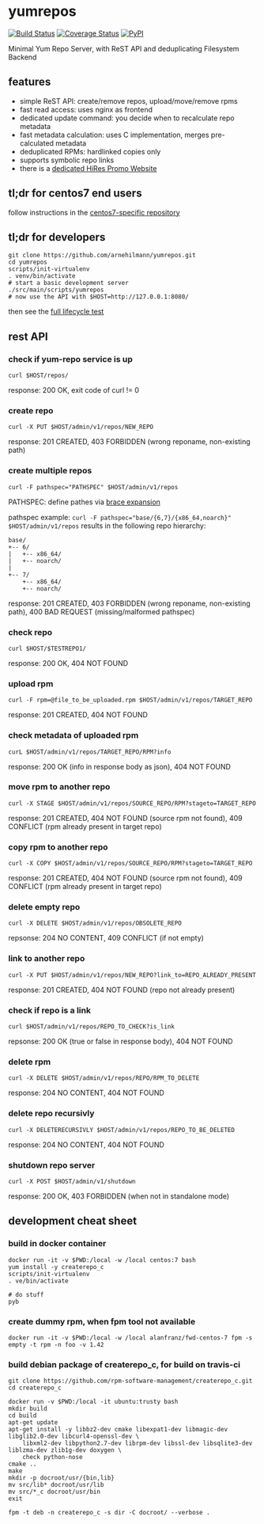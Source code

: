 # yumrepos

[![Build Status](https://api.travis-ci.org/arnehilmann/yumrepos.svg?branch=master)](https://travis-ci.org/arnehilmann/yumrepos)
[![Coverage Status](https://coveralls.io/repos/arnehilmann/yumrepos/badge.svg?branch=master&service=github)](https://coveralls.io/github/arnehilmann/yumrepos?branch=master)
[![PyPI](https://img.shields.io/pypi/v/yumrepos.svg)](https://pypi.python.org/pypi/yumrepos)

Minimal Yum Repo Server, with ReST API and deduplicating Filesystem Backend


## features

* simple ReST API: create/remove repos, upload/move/remove rpms
* fast read access: uses nginx as frontend
* dedicated update command: you decide when to recalculate repo metadata
* fast metadata calculation: uses C implementation, merges pre-calculated metadata
* deduplicated RPMs: hardlinked copies only
* supports symbolic repo links
* there is a [dedicated HiRes Promo Website](https://arnehilmann.github.io/yumrepos/index.html)


## tl;dr for centos7 end users

follow instructions in the [centos7-specific repository](https://arnehilmann.github.io/yumrepos/index.html)


## tl;dr for developers

```
git clone https://github.com/arnehilmann/yumrepos.git
cd yumrepos
scripts/init-virtualenv
. venv/bin/activate
# start a basic development server
./src/main/scripts/yumrepos
# now use the API with $HOST=http://127.0.0.1:8080/
```

then see the [full lifecycle test](src/unittest/resources/full-lifecycle-tests)


## rest API

### check if yum-repo service is up
```curl $HOST/repos/```

response: 200 OK, exit code of curl != 0



### create repo
```curl -X PUT $HOST/admin/v1/repos/NEW_REPO```

response: 201 CREATED, 403 FORBIDDEN (wrong reponame, non-existing path)



### create multiple repos
```curl -F pathspec="PATHSPEC" $HOST/admin/v1/repos```

PATHSPEC: define pathes via
[brace expansion](https://www.gnu.org/software/bash/manual/html_node/Brace-Expansion.html)

pathspec example:
```curl -F pathspec="base/{6,7}/{x86_64,noarch}" $HOST/admin/v1/repos```
results in the following repo hierarchy:
```
base/
+-- 6/
|   +-- x86_64/
|   +-- noarch/
|
+-- 7/
    +-- x86_64/
    +-- noarch/
```

response: 201 CREATED, 403 FORBIDDEN (wrong reponame, non-existing path), 400 BAD REQUEST (missing/malformed pathspec)



### check repo
```curl $HOST/$TESTREPO1/```

response: 200 OK, 404 NOT FOUND



### upload rpm
```curl -F rpm=@file_to_be_uploaded.rpm $HOST/admin/v1/repos/TARGET_REPO```

response: 201 CREATED, 404 NOT FOUND



### check metadata of uploaded rpm
```curL $HOST/admin/v1/repos/TARGET_REPO/RPM?info```

response: 200 OK (info in response body as json), 404 NOT FOUND



### move rpm to another repo
```curl -X STAGE $HOST/admin/v1/repos/SOURCE_REPO/RPM?stageto=TARGET_REPO```

response: 201 CREATED, 404 NOT FOUND (source rpm not found), 409 CONFLICT (rpm already present in target repo)



### copy rpm to another repo
```curl -X COPY $HOST/admin/v1/repos/SOURCE_REPO/RPM?stageto=TARGET_REPO```

response: 201 CREATED, 404 NOT FOUND (source rpm not found), 409 CONFLICT (rpm already present in target repo)



### delete empty repo
```curl -X DELETE $HOST/admin/v1/repos/OBSOLETE_REPO```

repsonse: 204 NO CONTENT, 409 CONFLICT (if not empty)



### link to another repo
```curl -X PUT $HOST/admin/v1/repos/NEW_REPO?link_to=REPO_ALREADY_PRESENT```

response: 201 CREATED, 404 NOT FOUND (repo not already present)



### check if repo is a link
```curl $HOST/admin/v1/repos/REPO_TO_CHECK?is_link```

repsonse: 200 OK (true or false in response body), 404 NOT FOUND



### delete rpm
```curl -X DELETE $HOST/admin/v1/repos/REPO/RPM_TO_DELETE```

response: 204 NO CONTENT, 404 NOT FOUND



### delete repo recursivly
```curl -X DELETERECURSIVLY $HOST/admin/v1/repos/REPO_TO_BE_DELETED```

response: 204 NO CONTENT, 404 NOT FOUND



### shutdown repo server
```curl -X POST $HOST/admin/v1/shutdown```

response: 200 OK, 403 FORBIDDEN (when not in standalone mode)



## development cheat sheet

### build in docker container

```
docker run -it -v $PWD:/local -w /local centos:7 bash
yum install -y createrepo_c
scripts/init-virtualenv
. ve/bin/activate

# do stuff
pyb
```

### create dummy rpm, when fpm tool not available

```
docker run -it -v $PWD:/local -w /local alanfranz/fwd-centos-7 fpm -s empty -t rpm -n foo -v 1.42
```

### build debian package of createrepo_c, for build on travis-ci

```
git clone https://github.com/rpm-software-management/createrepo_c.git
cd createrepo_c
```

```
docker run -v $PWD:/local -it ubuntu:trusty bash
mkdir build
cd build
apt-get update
apt-get install -y libbz2-dev cmake libexpat1-dev libmagic-dev libglib2.0-dev libcurl4-openssl-dev \
    libxml2-dev libpython2.7-dev librpm-dev libssl-dev libsqlite3-dev liblzma-dev zlib1g-dev doxygen \
    check python-nose
cmake ..
make
mkdir -p docroot/usr/{bin,lib}
mv src/lib* docroot/usr/lib
mv src/*_c docroot/usr/bin
exit
```

```
fpm -t deb -n createrepo_c -s dir -C docroot/ --verbose .
```
